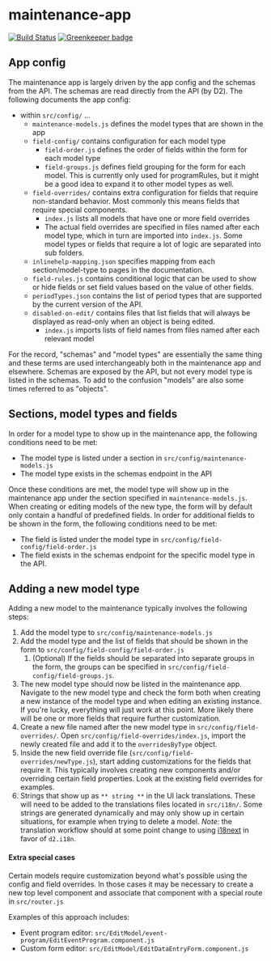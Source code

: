 # maintenance-app

[![Build Status](https://travis-ci.org/dhis2/maintenance-app.svg?branch=master)](https://travis-ci.org/dhis2/maintenance-app) [![Greenkeeper badge](https://badges.greenkeeper.io/dhis2/maintenance-app.svg)](https://greenkeeper.io/)


## App config

The maintenance app is largely driven by the app config and the schemas from the API. The schemas are read directly
from the API (by D2). The following documents the app config: 

- within `src/config/` ...
    - `maintenance-models.js` defines the model types that are shown in the app
    - `field-config/` contains configuration for each model type
        - `field-order.js` defines the order of fields within the form for each model type
        - `field-groups.js` defines field grouping for the form for each model. This is currently only used for
           programRules, but it might be a good idea to expand it to other model types as well.
    - `field-overrides/` contains extra configuration for fields that require non-standard behavior. Most commonly this
      means fields that require special components.
        - `index.js` lists all models that have one or more field overrides
        - The actual field overrides are specified in files named after each model type, which in turn are imported into
          `index.js`. Some model types or fields that require a lot of logic are separated into sub folders.
    - `inlinehelp-mapping.json` specifies mapping from each section/model-type to pages in the documentation.
    - `field-rules.js` contains conditional logic that can be used to show or hide fields or set field values based on
      the value of other fields.
    - `periodTypes.json` contains the list of period types that are supported by the current version of the API.
    - `disabled-on-edit/` contains files that list fields that will always be displayed as read-only when an object is
      being edited.
        - `index.js` imports lists of field names from files named after each relevant model

For the record, "schemas" and "model types" are essentially the same thing and these terms are used interchangeably
both in the maintenance app and elsewhere. Schemas are exposed by the API, but not every model type is listed in the
schemas. To add to the confusion "models" are also some times referred to as "objects".


## Sections, model types and fields

In order for a model type to show up in the maintenance app, the following conditions need to be met:

- The model type is listed under a section in `src/config/maintenance-models.js`
- The model type exists in the schemas endpoint in the API

Once these conditions are met, the model type will show up in the maintenance app under the section specified in
`maintenance-models.js`. When creating or editing models of the new type, the form will by default only contain a
handful of predefined fields. In order for additional fields to be shown in the form, the following conditions need to
be met:

- The field is listed under the model type in `src/config/field-config/field-order.js`
- The field exists in the schemas endpoint for the specific model type in the API. 


## Adding a new model type

Adding a new model to the maintenance typically involves the following steps:

1. Add the model type to `src/config/maintenance-models.js`
2. Add the model type and the list of fields that should be shown in the form to
   `src/config/field-config/field-order.js`
   1. (Optional) If the fields should be separated into separate groups in the form, the groups can be specified in
      `src/config/field-config/field-groups.js`.
3. The new model type should now be listed in the maintenance app. Navigate to the new model type and check the form
   both when creating a new instance of the model type and when editing an existing instance. If you're lucky,
   everything will just work at this point. More likely there will be one or more fields that require further
   customization.
4. Create a new file named after the new model type in `src/config/field-overrides/`.
   Open `src/config/field-overrides/index.js`, import the newly created file and add it to the `overridesByType` object.
5. Inside the new field override file (`src/config/field-overrides/newType.js`), start adding customizations for the
   fields that require it. This typically involves creating new components and/or overriding certain field properties.
   Look at the existing field overrides for examples.
6. Strings that show up as `** string **` in the UI lack translations. These will need to be added to the translations
   files located in `src/i18n/`. Some strings are generated dynamically and may only show up in certain situations, for
   example when trying to delete a model. _Note:_ the translation workflow should at some point change to using
   [i18next](https://www.i18next.com/) in favor of `d2.i18n`.


#### Extra special cases

Certain models require customization beyond what's possible using the config and field overrides. In those cases it may
be necessary to create a new top level component and associate that component with a special route in `src/router.js`

Examples of this approach includes:

- Event program editor: `src/EditModel/event-program/EditEventProgram.component.js`
- Custom form editor: `src/EditModel/EditDataEntryForm.component.js`
